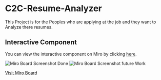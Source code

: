 # C2C-Resume-Analyzer
This Project is for the Peoples who are applying at the job and they want to Analyze there resumes.
## Interactive Component

You can view the interactive component on Miro by clicking [here](https://miro.com/welcomeonboard/NmVKY1cwQUlhY3JhYWphNXlIQ1VqNnhhN1hLRDZJWmE0cWczUWM2S3JWZFRIZExuNkkydzZGdGRISnFNOUxMNnwzNDU4NzY0NTY3NDA3MDI5OTU0fDI=?share_link_id=262308642756).

![Miro Board Screenshot Done](https://res.cloudinary.com/dg9wkitg0/image/upload/v1721214039/zzybxdr7bclfizx48wes.png)
![Miro Board Screenshot future Work](https://res.cloudinary.com/dg9wkitg0/image/upload/v1721214235/z7z71iz3htw8jxcngpb2.png)

[Visit Miro Board]([https://miro.com/app/live-embed/uXjVKyc4HoI=/?moveToViewport=-5133,-3161,2574,1295&embedId=381072520005](https://miro.com/app/board/uXjVKyc4HoI=/?moveToWidget=3458764594887806491&cot=14))

